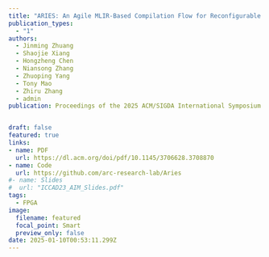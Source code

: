 ```yaml
---
title: "ARIES: An Agile MLIR-Based Compilation Flow for Reconfigurable Devices with AI Engines(🔥📣 FPGA 2025 Best Paper Candidate🔥📣! )"
publication_types:
  - "1"
authors:
  - Jinming Zhuang
  - Shaojie Xiang 
  - Hongzheng Chen
  - Niansong Zhang
  - Zhuoping Yang
  - Tony Mao
  - Zhiru Zhang
  - admin
publication: Proceedings of the 2025 ACM/SIGDA International Symposium on Field Programmable Gate Arrays, FPGA 2025, Feb. 28 - March 3, Monterey, CA, US. Full Paper Accepted! https://dl.acm.org/doi/10.1145/3706628.3708870 


draft: false
featured: true
links:
- name: PDF
  url: https://dl.acm.org/doi/pdf/10.1145/3706628.3708870 
- name: Code
  url: https://github.com/arc-research-lab/Aries
#- name: Slides
#  url: "ICCAD23_AIM_Slides.pdf"
tags:
  - FPGA 
image:
  filename: featured
  focal_point: Smart
  preview_only: false
date: 2025-01-10T00:53:11.299Z
---
```

